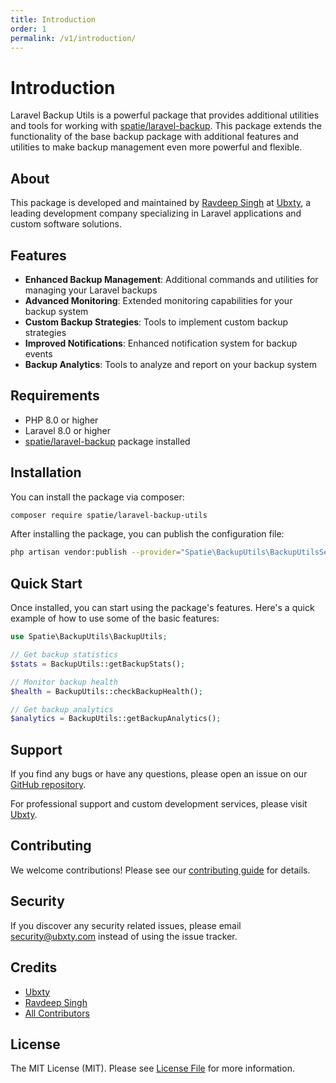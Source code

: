 ```yaml
---
title: Introduction
order: 1
permalink: /v1/introduction/
---
```


# Introduction

Laravel Backup Utils is a powerful package that provides additional utilities and tools for working with [spatie/laravel-backup](https://github.com/spatie/laravel-backup). This package extends the functionality of the base backup package with additional features and utilities to make backup management even more powerful and flexible.

## About

This package is developed and maintained by [Ravdeep Singh](https://www.linkedin.com/in/ravdeep-singh-a4544abb/) at [Ubxty](https://ubxty.com/home), a leading development company specializing in Laravel applications and custom software solutions.

## Features

- **Enhanced Backup Management**: Additional commands and utilities for managing your Laravel backups
- **Advanced Monitoring**: Extended monitoring capabilities for your backup system
- **Custom Backup Strategies**: Tools to implement custom backup strategies
- **Improved Notifications**: Enhanced notification system for backup events
- **Backup Analytics**: Tools to analyze and report on your backup system

## Requirements

- PHP 8.0 or higher
- Laravel 8.0 or higher
- [spatie/laravel-backup](https://github.com/spatie/laravel-backup) package installed

## Installation

You can install the package via composer:

```bash
composer require spatie/laravel-backup-utils
```

After installing the package, you can publish the configuration file:

```bash
php artisan vendor:publish --provider="Spatie\BackupUtils\BackupUtilsServiceProvider"
```

## Quick Start

Once installed, you can start using the package's features. Here's a quick example of how to use some of the basic features:

```php
use Spatie\BackupUtils\BackupUtils;

// Get backup statistics
$stats = BackupUtils::getBackupStats();

// Monitor backup health
$health = BackupUtils::checkBackupHealth();

// Get backup analytics
$analytics = BackupUtils::getBackupAnalytics();
```

## Support

If you find any bugs or have any questions, please open an issue on our [GitHub repository](https://github.com/ubxty/spatie-laravel-backup-utils).

For professional support and custom development services, please visit [Ubxty](https://ubxty.com/home).

## Contributing

We welcome contributions! Please see our [contributing guide](CONTRIBUTING.md) for details.

## Security

If you discover any security related issues, please email security@ubxty.com instead of using the issue tracker.

## Credits

- [Ubxty](https://ubxty.com/home)
- [Ravdeep Singh](https://www.linkedin.com/in/ravdeep-singh-a4544abb/)
- [All Contributors](../../contributors)

## License

The MIT License (MIT). Please see [License File](LICENSE.md) for more information. 